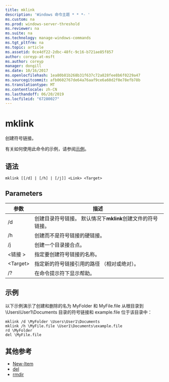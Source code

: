 ```yaml
---
title: mklink
description: 'Windows 命令主题 * * *- '
ms.custom: na
ms.prod: windows-server-threshold
ms.reviewer: na
ms.suite: na
ms.technology: manage-windows-commands
ms.tgt_pltfrm: na
ms.topic: article
ms.assetid: 0ce4df22-2dbc-48fc-9c16-b721ae85f857
author: coreyp-at-msft
ms.author: coreyp
manager: dongill
ms.date: 10/16/2017
ms.openlocfilehash: 1ea80b81b268b31f637c72a828fee8b6f0229a47
ms.sourcegitcommit: afb0602767de64a76aaf9ce6a60d2f0e78efb78b
ms.translationtype: MT
ms.contentlocale: zh-CN
ms.lasthandoff: 06/20/2019
ms.locfileid: "67280027"
---
```

# <a name="mklink"></a>mklink
创建符号链接。

有关如何使用此命令的示例，请参阅[示例](#BKMK_examples)。

## <a name="syntax"></a>语法

```
mklink [[/d] | [/h] | [/j]] <Link> <Target>
```

## <a name="parameters"></a>Parameters

|参数|描述|
|---------|-----------|
|/d|创建目录符号链接。 默认情况下**mklink**创建文件的符号链接。|
|/h|创建而不是符号链接的硬链接。|
|/j|创建一个目录接合点。|
|\<链接 >|指定要创建符号链接的名称。|
|\<Target>|指定新的符号链接引用的路径 （相对或绝对）。|
|/?|在命令提示符下显示帮助。|

## <a name="BKMK_examples"></a>示例

以下示例演示了创建和删除的名为 MyFolder 和 MyFile.file 从根目录到 \Users\User1\Documents 目录的符号链接和 example.file 位于该目录中：
```
mklink /d \MyFolder \Users\User1\Documents
mklink /h \MyFile.file \User1\Documents\example.file
rd \MyFolder
del \MyFile.file
```
## <a name="additional-references"></a>其他参考
-   [New-Item](https://docs.microsoft.com/powershell/module/microsoft.powershell.management/new-item?view=powershell-6)
-   [del](https://docs.microsoft.com/windows-server/administration/windows-commands/del)
-   [rmdir](https://docs.microsoft.com/windows-server/administration/windows-commands/rd)
